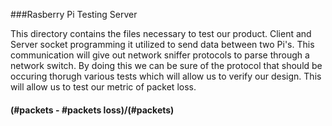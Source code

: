 ###Rasberry Pi Testing Server

This directory contains the files necessary to test our product. Client and Server socket programming it utilized to send data between two Pi's. This communication will give out network sniffer protocols to parse through a network switch. By doing this we can be sure of the protocol that should be occuring thorugh various tests which will allow us to verify our design. This will allow us to test our metric of packet loss. 

#### (#packets - #packets loss)/(#packets)

